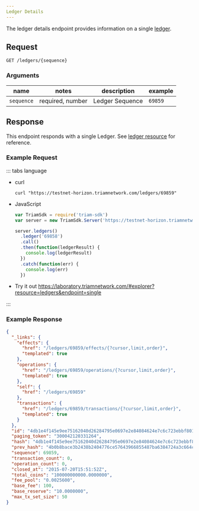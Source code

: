 ```yaml
---
Ledger Details
---
```


The ledger details endpoint provides information on a single [ledger](../resources/ledger.md).

## Request

```
GET /ledgers/{sequence}
```

### Arguments

|  name  |  notes  | description | example |
| ------ | ------- | ----------- | ------- |
| `sequence` | required, number | Ledger Sequence | `69859` |



## Response

This endpoint responds with a single Ledger.  See [ledger resource](../resources/ledger.md) for reference.


### Example Request
::: tabs language

- curl
  ```curl
  curl "https://testnet-horizon.triamnetwork.com/ledgers/69859"
  ```
- JavaScript
  ```js
  var TriamSdk = require('triam-sdk')
  var server = new TriamSdk.Server('https://testnet-horizon.triamnetwork.com/');

  server.ledgers()
    .ledger('69858')
    .call()
    .then(function(ledgerResult) {
      console.log(ledgerResult)
    })
    .catch(function(err) {
      console.log(err)
    })

  ```
- Try it out
  https://laboratory.triamnetwork.com/#explorer?resource=ledgers&endpoint=single

:::
### Example Response

```json
{
  "_links": {
    "effects": {
      "href": "/ledgers/69859/effects/{?cursor,limit,order}",
      "templated": true
    },
    "operations": {
      "href": "/ledgers/69859/operations/{?cursor,limit,order}",
      "templated": true
    },
    "self": {
      "href": "/ledgers/69859"
    },
    "transactions": {
      "href": "/ledgers/69859/transactions/{?cursor,limit,order}",
      "templated": true
    }
  },
  "id": "4db1e4f145e9ee75162040d26284795e0697e2e84084624e7c6c723ebbf80118",
  "paging_token": "300042120331264",
  "hash": "4db1e4f145e9ee75162040d26284795e0697e2e84084624e7c6c723ebbf80118",
  "prev_hash": "4b0b8bace3b2438b2404776ce57643966855487ba6384724a3c664c7aa4cd9e4",
  "sequence": 69859,
  "transaction_count": 0,
  "operation_count": 0,
  "closed_at": "2015-07-20T15:51:52Z",
  "total_coins": "100000000000.0000000",
  "fee_pool": "0.0025600",
  "base_fee": 100,
  "base_reserve": "10.0000000",
  "max_tx_set_size": 50
}
```
